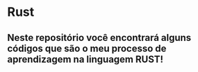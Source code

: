 # Rust
## Neste repositório  você encontrará alguns códigos que são o meu processo de aprendizagem na linguagem RUST!
